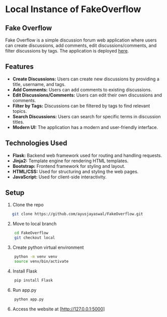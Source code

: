 # Local Instance of FakeOverflow
## Fake Overflow

Fake Overflow is a simple discussion forum web application where users can create discussions, add comments, edit discussions/comments, and filter discussions by tags. The application is deployed [here](https://fake-overflow-git-main-ayush-jayaswals-projects.vercel.app/).

## Features

- **Create Discussions:** Users can create new discussions by providing a title, username, and tags.
- **Add Comments:** Users can add comments to existing discussions.
- **Edit Discussions/Comments:** Users can edit their own discussions and comments.
- **Filter by Tags:** Discussions can be filtered by tags to find relevant topics.
- **Search Discussions:** Users can search for specific terms in discussion titles.
- **Modern UI:** The application has a modern and user-friendly interface.

## Technologies Used

- **Flask:** Backend web framework used for routing and handling requests.
- **Jinja2:** Template engine for rendering HTML templates.
- **Bootstrap:** Frontend framework for styling and layout.
- **HTML/CSS:** Used for structuring and styling the web pages.
- **JavaScript:** Used for client-side interactivity.

## Setup
1. Clone the repo
```bash
   git clone https://github.com/ayusjayaswal/FakeOverflow.git
``` 
2. Move to local branch
```bash
    cd FakeOverflow
    git checkout local
```
3. Create python virtual environment
```bash
    python -m venv venv
    source venv/bin/activate
```
4. Install Flask
```bash
    pip install Flask
```
6. Run app.py
```bash
    python app.py
```
6. Access the website at [http://127.0.0.1:5000]
